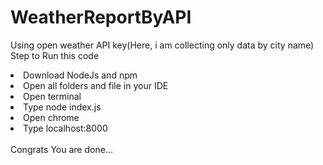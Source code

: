 # WeatherReportByAPI
Using open weather API key(Here, i am collecting only data by city name)
Step to Run this code
<li>Download NodeJs and npm</li>
<li>Open all folders and file in your IDE</li>
<li>Open terminal</li>
<li>Type node index.js</li>
<li>Open chrome</li>
<li>Type localhost:8000</li><br>
Congrats You are done...
